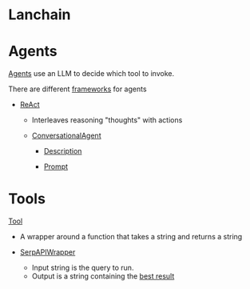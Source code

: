 # Lanchain


# Agents

[Agents](https://langchain.readthedocs.io/en/latest/modules/agents.html)
use an LLM to decide which tool to invoke.

There are different [frameworks](https://langchain.readthedocs.io/en/latest/modules/agents/agents.html) for agents

* [ReAct](https://arxiv.org/pdf/2210.03629.pdf)
   * Interleaves reasoning "thoughts" with actions

   * [ConversationalAgent](https://github.com/hwchase17/langchain/blob/master/langchain/agents/conversational/base.py)
   	  * [Description](https://langchain.readthedocs.io/en/latest/modules/agents/agents.html)

   	  * [Prompt](https://github.com/hwchase17/langchain/blob/master/langchain/agents/conversational/prompt.py)


# Tools

[Tool](https://github.com/hwchase17/langchain/blob/0f0e69adce2bc7f11e5d5000e6f6fc0b921b7b0a/langchain/agents/tools.py#L9)

* A wrapper around a function that takes a string and returns a string

* [SerpAPIWrapper](https://github.com/hwchase17/langchain/blob/0f0e69adce2bc7f11e5d5000e6f6fc0b921b7b0a/langchain/serpapi.py#L69)

  * Input string is the query to run.
  * Output is a string containing the [best result](https://github.com/hwchase17/langchain/blob/0f0e69adce2bc7f11e5d5000e6f6fc0b921b7b0a/langchain/serpapi.py#L38)



